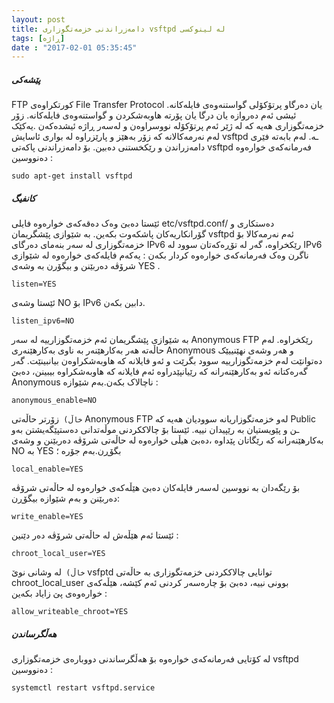 ```yaml
---
layout: post
title: دامەزراندنی خزمەتگوزاری vsftpd لە لینوکسی 
tags: [ڕاژە]
date : "2017-02-01 05:35:45"
---
```


##### پێشەکی

FTP کورتکراوەی File Transfer Protocol یان دەرگاو پرتۆکۆلی گواستنەوەی فایلەکانە. ئیشی ئەم دەروازە یان درگا یان پۆرتە هاوبەشکردن و گواستنەوەی فایلەکانە. زۆر خزمەتگوزاری هەیە کە لە ژێر ئەم پرتۆکۆلە نووسراوەن و لەسەر ڕاژە ئیشدەکەن .یەکێک لەم نەرمەکالانە کە زۆر بەهێز و پارێزراوە لە بواری ئاسایش vsftpd ـە. لەم بابەتە فێری دامەزراندن و رێکخستنی دەبین.
بۆ دامەزراندنی پاکەتی vsftpd فەرمانەکەی خوارەوە دەنووسین :

```shell
sudo apt-get install vsftpd 
```

##### کانفیگ

ئێستا دەبێ وەک دەقەکەی خوارەوە فایلی etc/vsftpd.conf/ دەستکاری و گۆرانکاریەکان پاشکەوت بکەین.
بە شێوازی پێشگریمان vsftpd ئەم نەرمەکالا بۆ خزمەتگوزاری لە سەر بنەمای دەرگای IPv6 رێکخراوە، گەر لە تۆڕەکەتان سوود لە IPv6 ناگرن وەک فەرمانەکەی خوارەوە کردار بکەن :
یەکەم فایلەکەی خوارەوە لە شێوازی شرۆڤە دەربێنن و بیگۆرن بە وشەی YES .

```shell
listen=YES  
```

ئێستا وشەی NO بۆ IPv6 دابین بکەن.

```shell
listen_ipv6=NO  
```

بە شێوازی پێشگریمان ئەم خزمەتگوزارییە لە سەر Anonymous FTP رێکخراوە. لەم حاڵەتە هەر بەکارهێنەر بە ناوی بەکارهێنەری Anonymous و هەر وشەی نهێنییێک دەتوانێت لەم خزمەتگوزارییە سوود بگرێت و ئەو فایلانە کە هاوبەشکراوەن بیانبینێت. گەر گەرەکتانە ئەو بەکارهێنەرانە کە رێیانپێدراوە ئەم فایلانە کە هاوبەشکراوە بیبینن، دەبێ Anonymous ناچالاک بکەن.بەم شێوازە :

```shell
anonymous_enable=NO  
```

`خاڵ)‌ `زۆرتر حاڵەتی Anonymous FTP لەو خزمەتگوزاریانە سوودیان هەیە کە Public ـن و پێویستیان بە رێپیدان نییە.
ئێستا بۆ چالاککردنی موڵەتدانی دەستپێگەیشتن بەو بەکارهێنەرانە کە رێگاتان پێداوە ،دەبێ هیڵی خوارەوە لە حاڵەتی شرۆڤە دەربێنن و وشەی NO بە YES بگۆڕن.بەم جۆرە ؛

```shell
local_enable=YES  
```

بۆ رێگەدان بە نووسین لەسەر فایلەکان دەبێ هێڵەکەی خوارەوە لە حاڵەتی شرۆڤە دەربێنن و بەم شێوازە بیگۆڕن:

```shell
write_enable=YES  
```

ئێستا ئەم هێڵەش لە حاڵەتی شرۆڤە دەر دێنین :

```shell
chroot_local_user=YES  
```

`خاڵ) `لە وشانی نوێ vsfptd توانایی چالاککردنی خزمەتگوزاری بە حاڵەتی chroot_local_user بوونی نییە، دەبێ بۆ چارەسەر کردنی ئەم کێشە، هێڵەکەی خوارەوەی پێ زایاد بکەین :

```shell
allow_writeable_chroot=YES  
```

##### هەڵگرساندن

لە کۆتایی فەرمانەکەی خوارەوە بۆ هەڵگرساندنی دووبارەی خزمەتگوزاری vsftpd دەنووسین :

```shell
systemctl restart vsftpd.service
```